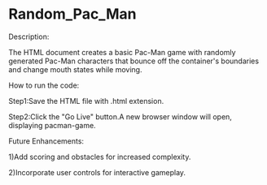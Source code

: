 # Random_Pac_Man

Description:

The HTML document creates a basic Pac-Man game with randomly generated Pac-Man characters that bounce off the container's boundaries and change mouth states while moving.

How to run the code:

Step1:Save the HTML file with .html extension.

Step2:Click the "Go Live" button.A new browser window will open, displaying pacman-game.

Future Enhancements:

1)Add scoring and obstacles for increased complexity.

2)Incorporate user controls for interactive gameplay.
